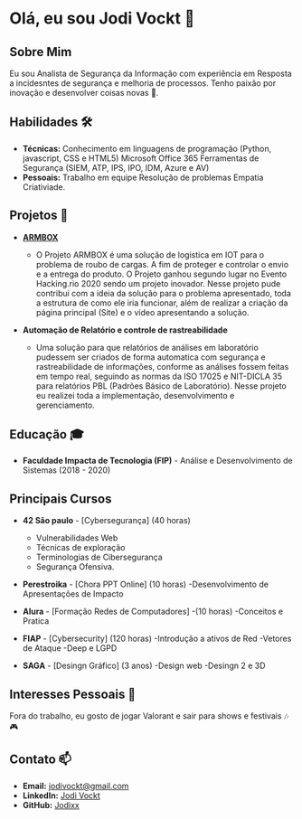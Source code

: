 # Olá, eu sou Jodi Vockt 👋

## Sobre Mim
Eu sou Analista de Segurança da Informação com experiência em Resposta a incidesntes de segurança e melhoria de processos. Tenho paixão por inovação e desenvolver coisas novas 🚀.


## Habilidades 🛠️
- **Técnicas:** Conhecimento em linguagens de programação (Python, javascript, CSS e HTML5)
Microsoft Office 365
Ferramentas de Segurança (SIEM, ATP, IPS, IPO, IDM, Azure e AV)
- **Pessoais:** Trabalho em equipe
Resolução de problemas
Empatia
Criativiade. 

## Projetos 🚧
- **[ARMBOX](https://youtube.com/watch?v=eqm1QbPHa8g&t=1s)**
  - O Projeto ARMBOX é uma solução de logistica em IOT para o problema de roubo de cargas. A fim de proteger e controlar o envio e a entrega do produto. O Projeto ganhou segundo lugar no Evento Hacking.rio 2020 sendo um projeto inovador. Nesse projeto pude contribui com a ideia da solução para o problema apresentado, toda a estrutura de como ele iria funcionar, além de realizar a criação da página principal (Site) e o vídeo apresentando a solução. 

- **Automação de Relatório e controle de rastreabilidade**
  - Uma solução para que relatórios de análises em laboratório pudessem ser criados de forma automatica com segurança e rastreabilidade de informações, conforme as análises fossem feitas em tempo real, seguindo as normas da ISO 17025 e NIT-DICLA 35 para relatórios PBL (Padrões Básico de Laboratório). Nesse projeto eu realizei toda a implementação, desenvolvimento e gerenciamento. 

## Educação 🎓
- **Faculdade Impacta de Tecnologia (FIP)** - Análise e Desenvolvimento de Sistemas (2018 - 2020)
  
## Principais Cursos

- **42 São paulo** - [Cybersegurança] (40 horas)
  - Vulnerabilidades Web
  - Técnicas de exploração
  - Terminologias de Cibersegurança 
  - Segurança Ofensiva.

- **Perestroika** - [Chora PPT Online] (10 horas)
    -Desenvolvimento de Apresentações de Impacto

- **Alura** - [Formação Redes de Computadores] -(10 horas)
    -Conceitos e Pratica

- **FIAP** - [Cybersecurity] (120 horas)
    -Introdução a ativos de Red
    -Vetores de Ataque
    -Deep e LGPD

- **SAGA** - [Desingn Gráfico] (3 anos)
    -Design web 
    -Desingn 2 e 3D

## Interesses Pessoais 🎨
Fora do trabalho, eu gosto de jogar Valorant e sair para shows e festivais 🎶🎮

## Contato 📫
- **Email:** jodivockt@gmail.com
- **LinkedIn:** [Jodi Vockt](https://www.linkedin.com/in/jodi-vockt-a7b83b116/)
- **GitHub:** [Jodixx](https://github.com/Jodixx)
